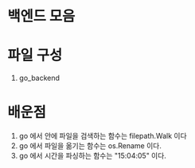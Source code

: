 # 백엔드 모음

# 파일 구성 
1. go_backend

# 배운점
1. go 에서 안에 파일을 검색하는 함수는 filepath.Walk 이다 
2. go 에서 파일을 옮기는 함수는 os.Rename 이다.
3. go 에서 시간을 파싱하는 함수는 "15:04:05" 이다.